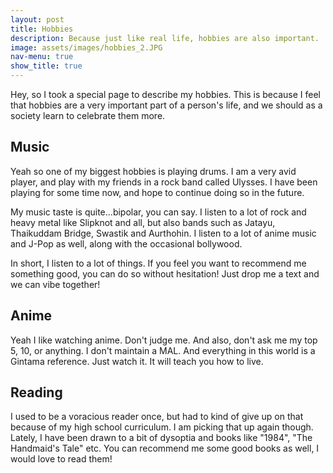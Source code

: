 ```yaml
---
layout: post
title: Hobbies
description: Because just like real life, hobbies are also important.
image: assets/images/hobbies_2.JPG
nav-menu: true
show_title: true
---
```


Hey, so I took a special page to describe my hobbies. This is because I feel that hobbies are a very important part of a person's life, and we should as a society learn to celebrate them more. 

## Music 
Yeah so one of my biggest hobbies is playing drums. I am a very avid player, and play with my friends in a rock band called Ulysses. I have been playing for some time now, and hope to continue doing so in the future.

My music taste is quite...bipolar, you can say. I listen to a lot of rock and heavy metal like Slipknot and all, but also bands such as Jatayu, Thaikuddam Bridge, Swastik and Aurthohin. I listen to a lot of anime music and J-Pop as well, along with the occasional bollywood. 

In short, I listen to a lot of things. If you feel you want to recommend me something good, you can do so without hesitation! Just drop me a text and we can vibe together! 

## Anime 
Yeah I like watching anime. Don't judge me. And also, don't ask me my top 5, 10, or anything. I don't maintain a MAL. And everything in this world is a Gintama reference. Just watch it. It will teach you how to live.

## Reading
I used to be a voracious reader once, but had to kind of give up on that because of my high school curriculum. I am picking that up again though. Lately, I have been drawn to a bit of dysoptia and books like "1984", "The Handmaid's Tale" etc. You can recommend me some good books as well, I would love to read them!



